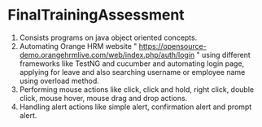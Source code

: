 # FinalTrainingAssessment
1. Consists programs on java object oriented concepts.
2. Automating Orange HRM website " https://opensource-demo.orangehrmlive.com/web/index.php/auth/login " using different frameworks like TestNG and cucumber and automating login page, applying for leave and also searching username or employee name using overload method.
3. Performing mouse actions like click, click and hold, right click, double click, mouse hover, mouse drag and drop actions.
4. Handling alert actions like simple alert, confirmation alert and prompt alert.
